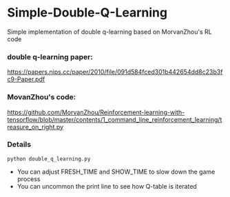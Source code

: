 # Simple-Double-Q-Learning
Simple implementation of double q-learning based on MorvanZhou's RL code

### double q-learning paper:
https://papers.nips.cc/paper/2010/file/091d584fced301b442654dd8c23b3fc9-Paper.pdf
### MovanZhou's code:
https://github.com/MorvanZhou/Reinforcement-learning-with-tensorflow/blob/master/contents/1_command_line_reinforcement_learning/treasure_on_right.py

### Details
  ```
  python double_q_learning.py
  ```
  - You can adjust FRESH_TIME and SHOW_TIME to slow down the game process
  - You can uncommon the print line to see how Q-table is iterated
  
